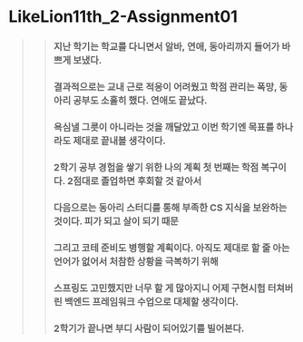 # LikeLion11th_2-Assignment01

>> ### 지난 학기는 학교를 다니면서 알바, 연애, 동아리까지 들어가 바쁘게 보냈다.
>> ### 결과적으로는 교내 근로 적응이 어려웠고 학점 관리는 폭망, 동아리 공부도 소홀히 했다. 연애도 끝났다.
>> ### 욕심낼 그릇이 아니라는 것을 깨달았고 이번 학기엔 목표를 하나라도 제대로 끝내볼 생각이다.
>> ### 2학기 공부 경험을 쌓기 위한 나의 계획 첫 번째는 학점 복구이다. 2점대로 졸업하면 후회할 것 같아서
>> ### 다음으로는 동아리 스터디를 통해 부족한 CS 지식을 보완하는 것이다. 피가 되고 살이 되기 때문 
>> ### 그리고 코테 준비도 병행할 계획이다. 아직도 제대로 할 줄 아는 언어가 없어서 처참한 상황을 극복하기 위해
>> ### 스프링도 고민했지만 너무 할 게 많아지니 어제 구현시험 터쳐버린 백엔드 프레임워크 수업으로 대체할 생각이다.
>> ### 2학기가 끝나면 부디 사람이 되어있기를 빌어본다.
